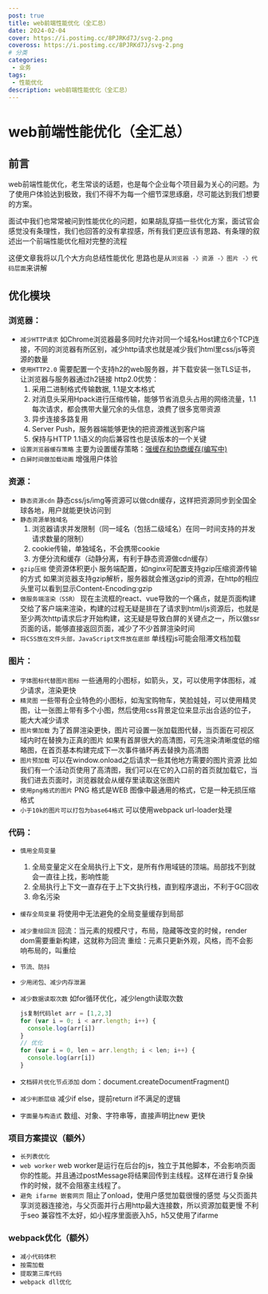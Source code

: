 ```yaml
---
post: true
title: web前端性能优化（全汇总）
date: 2024-02-04
cover: https://i.postimg.cc/8PJRKd7J/svg-2.png
coveross: https://i.postimg.cc/8PJRKd7J/svg-2.png
# 分类
categories:
 - 业务
tags:
 - 性能优化
description: web前端性能优化（全汇总）
---
```


# web前端性能优化（全汇总）

## 前言

web前端性能优化，老生常谈的话题，也是每个企业每个项目最为关心的问题。为了使用户体验达到极致，我们不得不为每一个细节深思琢磨，尽可能达到我们想要的方案。

面试中我们也常常被问到性能优化的问题，如果胡乱穿插一些优化方案，面试官会感觉没有条理性，我们也回答的没有拿捏感，所有我们更应该有思路、有条理的叙述出一个前端性能优化相对完整的流程

这便文章我将以几个大方向总结性能优化
思路也是从`浏览器 -〉资源 -〉图片 -〉代码层面`来讲解

## 优化模块

### 浏览器：

- `减少HTTP请求`
  如Chrome浏览器最多同时允许对同一个域名Host建立6个TCP连接，不同的浏览器有所区别，减少http请求也就是减少我们html里css/js等资源的数量
- `使用HTTP2.0`
  需要配置一个支持h2的web服务器，并下载安装一张TLS证书，让浏览器与服务器通过h2链接
  http2.0优势：
  1. 采用二进制格式传输数据, 1.1是文本格式
  2. 对消息头采用Hpack进行压缩传输，能够节省消息头占用的网络流量，1.1每次请求，都会携带大量冗余的头信息，浪费了很多宽带资源
  3. 异步连接多路复用
  4. Server Push，服务器端能够更快的把资源推送到客户端
  5. 保持与HTTP 1.1语义的向后兼容性也是该版本的一个关键
- `设置浏览器缓存策略`
  主要为设置缓存策略：[强缓存和协商缓存(编写中)](https://link.juejin.cn/?target=)
- `白屏时间做加载动画`
  增强用户体验

### 资源：

- `静态资源cdn`
  静态css/js/img等资源可以做cdn缓存，这样把资源同步到全国全球各地，用户就能更快访问到
- `静态资源单独域名`
  1. 浏览器请求并发限制（同一域名（包括二级域名）在同一时间支持的并发请求数量的限制）
  2. cookie传输，单独域名，不会携带cookie
  3. 方便分流和缓存（动静分离，有利于静态资源做cdn缓存）
- `gzip压缩`
  使资源体积更小
  服务端配置，如nginx可配置支持gzip压缩资源传输的方式
  如果浏览器支持gzip解析，服务器就会推送gzip的资源，在http的相应头里可以看到显示Content-Encoding:gzip
- `做服务端渲染（SSR）`
  现在主流框的react、vue导致的一个痛点，就是页面构建交给了客户端来渲染，构建的过程无疑是排在了请求到html/js资源后，也就是至少两次http请求后才开始构建，这无疑是导致白屏的关键点之一，所以做ssr页面的话，能够直接返回页面，减少了不少首屏渲染时间
- `将CSS放在文件头部，JavaScript文件放在底部`
  单线程js可能会阻滞文档加载

### 图片：

- `字体图标代替图片图标`
  一些通用的小图标，如箭头，叉，可以使用字体图标，减少请求，渲染更快
- `精灵图`
  一些带有企业特色的小图标，如淘宝购物车，笑脸娃娃，可以使用精灵图，让一张图上带有多个小图，然后使用css背景定位来显示出合适的位子，能大大减少请求
- `图片懒加载`
  为了首屏渲染更快，图片可设置一张加载图代替，当页面在可视区域内时在替换为正真的图片
  如果有首屏很大的高清图，可先渲染清晰度低的缩略图，在首页基本构建完成下一次事件循环再去替换为高清图
- `图片预加载`
  可以在window.onload之后请求一些其他地方需要的图片资源
  比如我们有一个活动页使用了高清图，我们可以在它的入口前的首页就加载它，当我们进去页面时，浏览器就会从缓存里读取这张图片
- `使用png格式的图片`
  PNG 格式是WEB 图像中最通用的格式，它是一种无损压缩格式
- `小于10k的图片可以打包为base64格式`
  可以使用webpack url-loader处理

### 代码：

- `慎用全局变量`

  1. 全局变量定义在全局执行上下文，是所有作用域链的顶端。局部找不到就会一直往上找，影响性能
  2. 全局执行上下文一直存在于上下文执行栈，直到程序退出，不利于GC回收
  3. 命名污染

- `缓存全局变量`
  将使用中无法避免的全局变量缓存到局部

- `减少重绘回流`
  回流：当元素的规模尺寸，布局，隐藏等改变的时候，render dom需要重新构建，这就称为回流
  重绘：元素只更新外观，风格，而不会影响布局的，叫重绘

- `节流、防抖`

- `少用闭包、减少内存泄漏`

- `减少数据读取次数`
  如for循环优化，减少length读取次数

  ```js
  js复制代码let arr = [1,2,3]
  for (var i = 0; i < arr.length; i++) {
    console.log(arr[i])
  }
  // 优化
  for (var i = 0, len = arr.length; i < len; i++) {
    console.log(arr[i])
  }
  ```

- `文档碎片优化节点添加`
  dom：document.createDocumentFragment()

- `减少判断层级`
  减少if else，提前return if不满足的逻辑

- `字面量与构造式`
  数组、对象、字符串等，直接声明比new 更快

### 项目方案提议（额外）

- `长列表优化`
- `web worker`
  web worker是运行在后台的js，独立于其他脚本，不会影响页面你的性能。并且通过postMessage将结果回传到主线程。这样在进行复杂操作的时候，就不会阻塞主线程了。
- `避免 ifarme 嵌套网页`
  阻止了onload，使用户感觉加载很慢的感觉
  与父页面共享浏览器连接池，与父页面并行占用http最大连接数，所以资源加载更慢
  不利于seo
  兼容性不太好，如小程序里面嵌入h5，h5又使用了ifarme

### webpack优化（额外）

- `减小代码体积`
- `按需加载`
- `提取第三库代码`
- `webpack dll优化`
